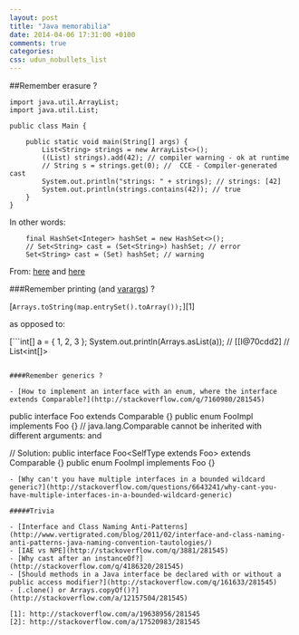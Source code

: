 ```yaml
---
layout: post
title: "Java memorabilia"
date: 2014-04-06 17:31:00 +0100
comments: true
categories:
css: udun_nobullets_list
---
```


##Remember erasure ?

	import java.util.ArrayList;
	import java.util.List;

	public class Main {

		public static void main(String[] args) {
			List<String> strings = new ArrayList<>();
			((List) strings).add(42); // compiler warning - ok at runtime
			// String s = strings.get(0); //  CCE - Compiler-generated cast
			System.out.println("strings: " + strings); // strings: [42]
			System.out.println(strings.contains(42)); // true
		}
	}

In other words:

		final HashSet<Integer> hashSet = new HashSet<>();
		// Set<String> cast = (Set<String>) hashSet; // error
		Set<String> cast = (Set) hashSet; // warning

From: [here](http://stackoverflow.com/questions/19610569/android-sharedpreferences-null-keys-values-and-sets-corner-cases)
and [here](http://books.google.gr/books?id=ka2VUBqHiWkC&pg=PA144&lpg=PA144&source=bl&ots=yYKmRmr5Q3&sig=HESfg8Y3UaprOvN7GyF1XYN-DW8&hl=en&sa=X&ei=0Pe6UunkBMavygPz64CAAw&redir_esc=y#v=onepage&q&f=false)

<!-- more -->
###Remember printing (and [varargs](http://stackoverflow.com/questions/2925153/can-i-pass-an-array-as-arguments-to-a-method-with-variable-arguments-in-java/2926653#2926653)) ?

[```Arrays.toString(map.entrySet().toArray());```][1]

as opposed to:

[```int[] a = { 1, 2, 3 };
System.out.println(Arrays.asList(a)); // \[\[I@70cdd2\] // List<int[]>
```][2]

####Remember generics ?

- [How to implement an interface with an enum, where the interface extends Comparable?](http://stackoverflow.com/q/7160980/281545)

  ```
  public interface Foo extends Comparable<Foo> {}
  public enum FooImpl implements Foo {}
  // java.lang.Comparable cannot be inherited with different arguments: <Foo> and <FooImpl>

  // Solution:
  public interface Foo<SelfType extends Foo<SelfType>> extends Comparable<SelfType> {}
  public enum FooImpl implements Foo<FooImpl> {}
  ```
- [Why can't you have multiple interfaces in a bounded wildcard generic?](http://stackoverflow.com/questions/6643241/why-cant-you-have-multiple-interfaces-in-a-bounded-wildcard-generic)

#####Trivia

- [Interface and Class Naming Anti-Patterns](http://www.vertigrated.com/blog/2011/02/interface-and-class-naming-anti-patterns-java-naming-convention-tautologies/)
- [IAE vs NPE](http://stackoverflow.com/q/3881/281545)
- [Why cast after an instanceOf?](http://stackoverflow.com/q/4186320/281545)
- [Should methods in a Java interface be declared with or without a public access modifier?](http://stackoverflow.com/q/161633/281545)
- [.clone() or Arrays.copyOf()?](http://stackoverflow.com/a/12157504/281545)

[1]: http://stackoverflow.com/a/19638956/281545
[2]: http://stackoverflow.com/a/17520983/281545
